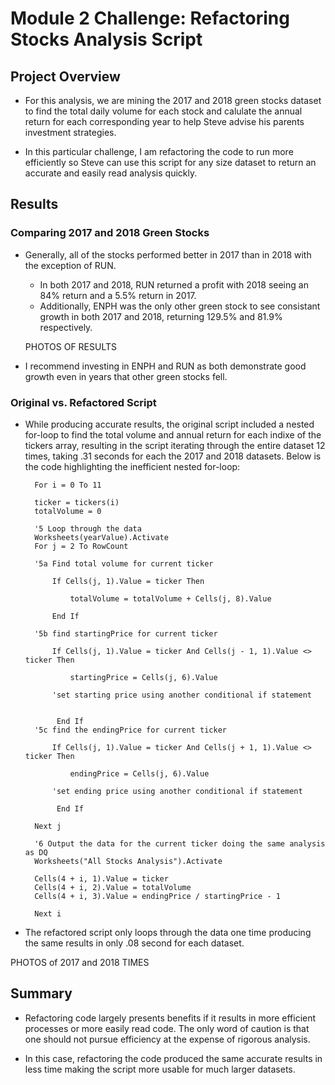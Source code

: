# Module 2 Challenge: Refactoring Stocks Analysis Script

## Project Overview

- For this analysis, we are mining the 2017 and 2018 green stocks dataset to find the total daily volume for each stock and calulate the annual return for each corresponding year to help Steve advise his parents investment strategies.

- In this particular challenge, I am refactoring the code to run more efficiently so Steve can use this script for any size dataset to return an accurate and easily read analysis quickly. 

## Results

### Comparing 2017 and 2018 Green Stocks

- Generally, all of the stocks performed better in 2017 than in 2018 with the exception of RUN. 
    - In both 2017 and 2018, RUN returned a profit with 2018 seeing an 84% return and a 5.5% return in 2017. 
    - Additionally, ENPH was the only other green stock to see consistant growth in both 2017 and 2018, returning 129.5% and 81.9% respectively.
    
    PHOTOS OF RESULTS

- I recommend investing in ENPH and RUN as both demonstrate good growth even in years that other green stocks fell.

### Original vs. Refactored Script

- While producing accurate results, the original script included a nested for-loop to find the total volume and annual return for each indixe of the tickers array, resulting in the script iterating through the entire dataset 12 times, taking .31 seconds for each the 2017 and 2018 datasets. Below is the code highlighting the inefficient nested for-loop: 

    
        For i = 0 To 11
    
        ticker = tickers(i)
        totalVolume = 0
        
        '5 Loop through the data
        Worksheets(yearValue).Activate
        For j = 2 To RowCount
        
        '5a Find total volume for current ticker
        
            If Cells(j, 1).Value = ticker Then
                
                totalVolume = totalVolume + Cells(j, 8).Value
                
            End If
            
        '5b find startingPrice for current ticker
        
            If Cells(j, 1).Value = ticker And Cells(j - 1, 1).Value <> ticker Then
        
                startingPrice = Cells(j, 6).Value
            
            'set starting price using another conditional if statement
            
        
             End If
        '5c find the endingPrice for current ticker
        
            If Cells(j, 1).Value = ticker And Cells(j + 1, 1).Value <> ticker Then
            
                endingPrice = Cells(j, 6).Value
            
            'set ending price using another conditional if statement
            
             End If
            
        Next j
    
        '6 Output the data for the current ticker doing the same analysis as DQ
        Worksheets("All Stocks Analysis").Activate

        Cells(4 + i, 1).Value = ticker
        Cells(4 + i, 2).Value = totalVolume
        Cells(4 + i, 3).Value = endingPrice / startingPrice - 1

        Next i

- The refactored script only loops through the data one time producing the same results in only .08 second for each dataset.

PHOTOS of 2017 and 2018 TIMES 

## Summary 

- Refactoring code largely presents benefits if it results in more efficient processes or more easily read code. The only word of caution is that one should not pursue efficiency at the expense of rigorous analysis.

- In this case, refactoring the code produced the same accurate results in less time making the script more usable for much larger datasets. 

